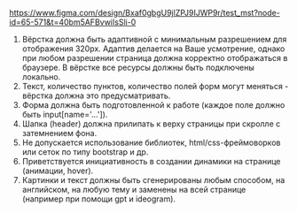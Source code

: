 https://www.figma.com/design/Bxaf0gbgU9jlZPJ9IJWP9r/test_mst?node-id=65-571&t=40bm5AFBvwiIsSli-0

1. Вёрстка должна быть адаптивной с минимальным разрешением для отображения 320px. 
Адаптив делается на Ваше усмотрение, однако при любом разрешении страница должна корректно отображаться в браузере.
В вёрстке все ресурсы должны быть подключены локально.
4. Текст, количество пунктов, количество полей форм могут меняться - вёрстка должна это предусматривать.
5. Форма должна быть подготовленной к работе (каждое поле должно быть input[name='...']).
6. Шапка (header) должна прилипать к верху страницы при скролле c затемнением фона.
7. Не допускается использование библиотек, html/css-фреймоворков или сеток по типу bootstrap и др.
8. Приветствуется инициативность в создании динамики на странице (анимации, hover).
9. Картинки и текст должны быть сгенерированы любым способом, на английском, на любую тему и заменены на всей странице (например при помощи gpt и ideogram).
